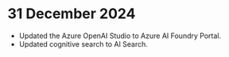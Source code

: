 # 31 December 2024

- Updated the Azure OpenAI Studio to Azure AI Foundry Portal.
- Updated cognitive search to AI Search. 
